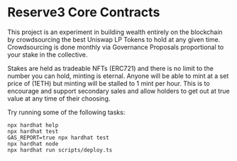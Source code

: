 # Reserve3 Core Contracts

This project is an experiment in building wealth entirely on the blockchain by crowdsourcing the best Uniswap LP Tokens to hold at any given time. Crowdsourcing is done monthly via Governance Proposals proportional to your stake in the collective.

Stakes are held as tradeable NFTs (ERC721) and there is no limit to the number you can hold, minting is eternal. Anyone will be able to mint at a set price of (1ETH) but minting will be stalled to 1 mint per hour. This is to encourage and support secondary sales and allow holders to get out at true value at any time of their choosing.

Try running some of the following tasks:

```shell
npx hardhat help
npx hardhat test
GAS_REPORT=true npx hardhat test
npx hardhat node
npx hardhat run scripts/deploy.ts
```
